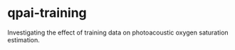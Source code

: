 # qpai-training
Investigating the effect of training data on photoacoustic oxygen saturation estimation.
